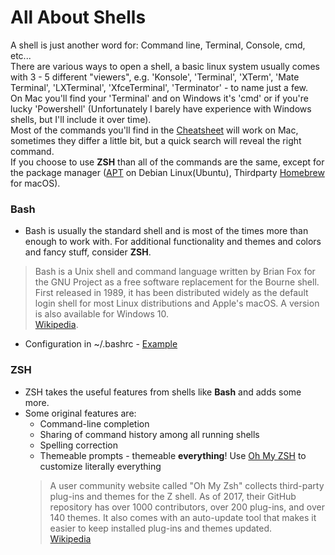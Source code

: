 
All About Shells
================

A shell is just another word for: Command line, Terminal, Console, cmd, etc...  
There are various ways to open a shell, a basic linux system usually comes with 3 - 5 different "viewers", e.g. 'Konsole', 'Terminal', 'XTerm', 'Mate Terminal', 'LXTerminal', 'XfceTerminal', 'Terminator' - to name just a few.   
On Mac you'll find your 'Terminal' and on Windows it's 'cmd' or if you're lucky 'Powershell' (Unfortunately I barely have experience with Windows shells, but I'll include it over time).  
Most of the commands you'll find in the [Cheatsheet](bash_cheatsheet) will work on Mac, sometimes they differ a little bit, but a quick search will reveal the right command.  
If you choose to use **ZSH** than all of the commands are the same, except for the package manager ([APT](https://en.wikipedia.org/wiki/APT_(Debian)) on Debian Linux(Ubuntu), Thirdparty [Homebrew](https://brew.sh/) for macOS). 

### Bash
* Bash is usually the standard shell and is most of the times more than enough to work with. For additional functionality and themes and colors and fancy stuff, consider **ZSH**.  
> Bash is a Unix shell and command language written by Brian Fox for the GNU Project as a free software replacement for the Bourne shell. First released in 1989, it has been distributed widely as the default login shell for most Linux distributions and Apple's macOS. A version is also available for Windows 10.   
[Wikipedia](https://en.wikipedia.org/wiki/Bash_(Unix_shell)).  
* Configuration in ~/.bashrc - [Example](.bashrc)  


### ZSH
* ZSH takes the useful features from shells like **Bash** and adds some more. 
* Some original features are:
  * Command-line completion  
  * Sharing of command history among all running shells  
  * Spelling correction  
  * Themeable prompts - themeable **everything**! Use [Oh My ZSH](http://ohmyz.sh/) to customize literally everything  
  > A user community website called "Oh My Zsh" collects third-party plug-ins and themes for the Z shell. As of 2017, their GitHub repository has over 1000 contributors, over 200 plug-ins, and over 140 themes. It also comes with an auto-update tool that makes it easier to keep installed plug-ins and themes updated.  
  [Wikipedia](https://en.wikipedia.org/wiki/Z_shell)
